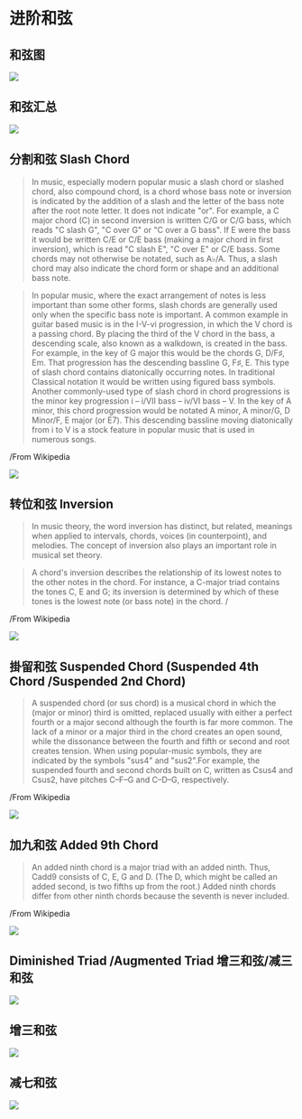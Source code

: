 
# 进阶和弦
## 和弦图
![](../images/chord/chord.png)

## 和弦汇总
![](../images/chord/all_triad.png)

## 分割和弦 Slash Chord
> In music, especially modern popular music a slash chord or slashed chord, also compound chord, is a chord whose bass note or inversion is indicated by the addition of a slash and the letter of the bass note after the root note letter. It does not indicate "or". For example, a C major chord (C) in second inversion is written C/G or C/G bass, which reads "C slash G", "C over G" or "C over a G bass". If E were the bass it would be written C/E or C/E bass (making a major chord in first inversion), which is read "C slash E", "C over E" or C/E bass. Some chords may not otherwise be notated, such as A♭/A. Thus, a slash chord may also indicate the chord form or shape and an additional bass note.

> In popular music, where the exact arrangement of notes is less important than some other forms, slash chords are generally used only when the specific bass note is important. A common example in guitar based music is in the I-V-vi progression, in which the V chord is a passing chord. By placing the third of the V chord in the bass, a descending scale, also known as a walkdown, is created in the bass. For example, in the key of G major this would be the chords G, D/F♯, Em. That progression has the descending bassline G, F♯, E. This type of slash chord contains diatonically occurring notes. In traditional Classical notation it would be written using figured bass symbols. Another commonly-used type of slash chord in chord progressions is the minor key progression i – i/VII bass – iv/VI bass – V. In the key of A minor, this chord progression would be notated A minor, A minor/G, D Minor/F, E major (or E7). This descending bassline moving diatonically from i to V is a stock feature in popular music that is used in numerous songs.

/From Wikipedia

![](../images/chord/slash_chord.png)

## 转位和弦 Inversion
> In music theory, the word inversion has distinct, but related, meanings when applied to intervals, chords, voices (in counterpoint), and melodies. The concept of inversion also plays an important role in musical set theory.

> A chord's inversion describes the relationship of its lowest notes to the other notes in the chord. For instance, a C-major triad contains the tones C, E and G; its inversion is determined by which of these tones is the lowest note (or bass note) in the chord. /

/From Wikipedia

![](../images/chord/inversion.png)


## 掛留和弦 Suspended Chord (Suspended 4th Chord /Suspended 2nd Chord)
> A suspended chord (or sus chord) is a musical chord in which the (major or minor) third is omitted, replaced usually with either a perfect fourth or a major second although the fourth is far more common. The lack of a minor or a major third in the chord creates an open sound, while the dissonance between the fourth and fifth or second and root creates tension. When using popular-music symbols, they are indicated by the symbols "sus4" and "sus2".For example, the suspended fourth and second chords built on C, written as Csus4 and Csus2, have pitches C–F–G and C–D–G, respectively.

/From Wikipedia

![](../images/chord/sus.png)

## 加九和弦 Added 9th Chord
> An added ninth chord is a major triad with an added ninth. Thus, Cadd9 consists of C, E, G and D. (The D, which might be called an added second, is two fifths up from the root.) Added ninth chords differ from other ninth chords because the seventh is never included.

/From Wikipedia

![](../images/chord/add9.png)

## Diminished Triad /Augmented Triad 增三和弦/减三和弦
![](../images/chord/augment_diminish.png)

## 增三和弦
![](../images/chord/aug.png)

## 减七和弦
![](../images/chord/dim.png)
